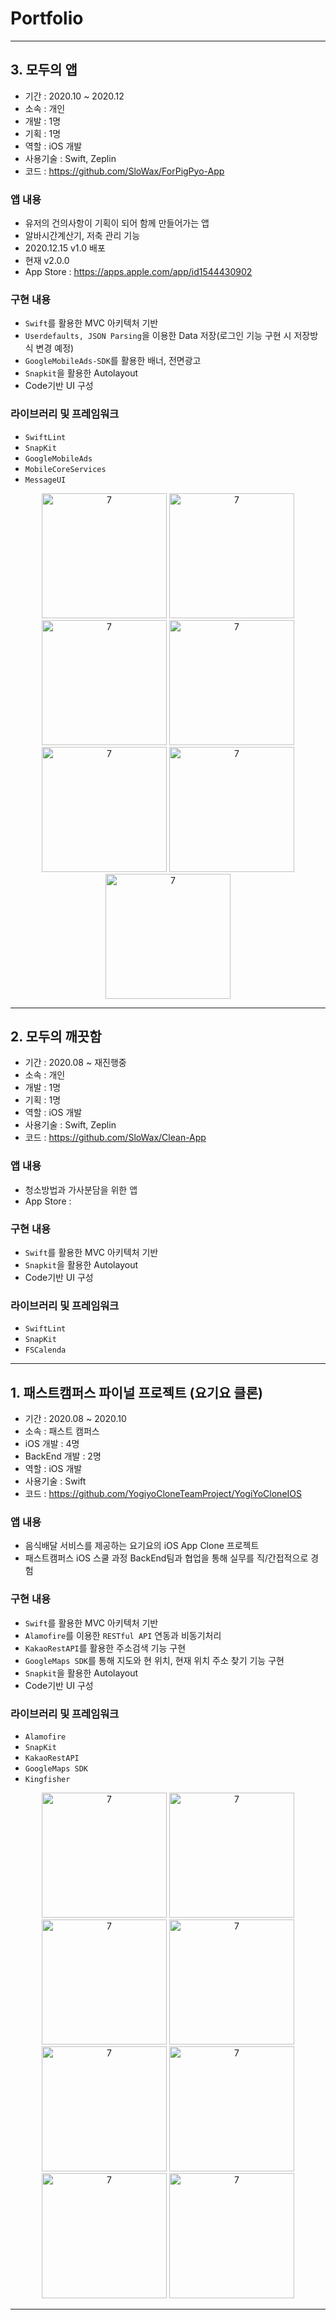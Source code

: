 # Portfolio

-----

## 3. 모두의 앱

- 기간 : 2020.10 ~ 2020.12
- 소속 : 개인
- 개발 : 1명
- 기획 : 1명 
- 역할 : iOS 개발
- 사용기술 : Swift, Zeplin
- 코드 : https://github.com/SloWax/ForPigPyo-App

### 앱 내용

- 유저의 건의사항이 기획이 되어 함께 만들어가는 앱
- 알바시간계산기, 저축 관리 기능
- 2020.12.15 v1.0 배포
- 현재 v2.0.0
- App Store : https://apps.apple.com/app/id1544430902

### 구현 내용

- `Swift`를 활용한 MVC 아키텍처 기반
- `Userdefaults, JSON Parsing`을 이용한 Data 저장(로그인 기능 구현 시 저장방식 변경 예정)
- `GoogleMobileAds-SDK`를 활용한 배너, 전면광고
- `Snapkit`을 활용한 Autolayout
- Code기반 UI 구성

### 라이브러리 및 프레임워크

- `SwiftLint`
- `SnapKit`
- `GoogleMobileAds`
- `MobileCoreServices`
- `MessageUI`

<p align="center">
<img width="200" alt="7" src="https://user-images.githubusercontent.com/62653558/105841107-79dd6980-6017-11eb-9af0-9f457b08ae38.gif">
<img width="200" alt="7" src="https://user-images.githubusercontent.com/62653558/105841123-7cd85a00-6017-11eb-941b-b5894566cb08.gif">
<img width="200" alt="7" src="https://user-images.githubusercontent.com/62653558/105841486-0851eb00-6018-11eb-8877-8fa6fff01eef.gif">
<img width="200" alt="7" src="https://user-images.githubusercontent.com/62653558/105841507-10aa2600-6018-11eb-89de-3fca51b0bd8d.gif">
<img width="200" alt="7" src="https://user-images.githubusercontent.com/62653558/105841513-130c8000-6018-11eb-9d8d-087d3130d05b.gif">
<img width="200" alt="7" src="https://user-images.githubusercontent.com/62653558/105841517-14d64380-6018-11eb-8e18-ff4b79215537.gif">
<img width="200" alt="7" src="https://user-images.githubusercontent.com/62653558/105841523-16a00700-6018-11eb-885f-7b78e5d51bc0.gif">
</p>

-----

## 2. 모두의 깨끗함

- 기간 : 2020.08 ~ 재진행중
- 소속 : 개인
- 개발 : 1명
- 기획 : 1명 
- 역할 : iOS 개발
- 사용기술 : Swift, Zeplin
- 코드 : https://github.com/SloWax/Clean-App

### 앱 내용

- 청소방법과 가사분담을 위한 앱
- App Store : 

### 구현 내용

- `Swift`를 활용한 MVC 아키텍처 기반
- `Snapkit`을 활용한 Autolayout
- Code기반 UI 구성

### 라이브러리 및 프레임워크

- `SwiftLint`
- `SnapKit`
- `FSCalenda`

<p align="center">
</p>

-----

## 1. 패스트캠퍼스 파이널 프로젝트 (요기요 클론)

- 기간 : 2020.08 ~ 2020.10
- 소속 : 패스트 캠퍼스
- iOS 개발 : 4명
- BackEnd 개발 : 2명 
- 역할 : iOS 개발
- 사용기술 : Swift
- 코드 : https://github.com/YogiyoCloneTeamProject/YogiYoCloneIOS

### 앱 내용

- 음식배달 서비스를 제공하는 요기요의 iOS App Clone 프로젝트
- 패스트캠퍼스 iOS 스쿨 과정 BackEnd팀과 협업을 통해 실무를 직/간접적으로 경험

### 구현 내용

- `Swift`를 활용한 MVC 아키텍처 기반
- `Alamofire`를 이용한 `RESTful API` 연동과 비동기처리
- `KakaoRestAPI`를 활용한 주소검색 기능 구현
- `GoogleMaps SDK`를 통해 지도와 현 위치, 현재 위치 주소 찾기 기능 구현
- `Snapkit`을 활용한 Autolayout
- Code기반 UI 구성

### 라이브러리 및 프레임워크

- `Alamofire`
- `SnapKit`
- `KakaoRestAPI`
- `GoogleMaps SDK`
- `Kingfisher`

<p align="center">
<img width="200" alt="7" src="https://user-images.githubusercontent.com/62653558/97778640-de755d80-1bbb-11eb-867a-83d38561a7ec.gif">
<img width="200" alt="7" src="https://user-images.githubusercontent.com/62653558/97778683-2a280700-1bbc-11eb-99ea-b39a1a0acf6e.gif">
<img width="200" alt="7" src="https://user-images.githubusercontent.com/62653558/97778808-192bc580-1bbd-11eb-87c5-c795d88da64d.gif">
<img width="200" alt="7" src="https://user-images.githubusercontent.com/62653558/97778845-6d36aa00-1bbd-11eb-8977-0c103bfd321c.gif">
<img width="200" alt="7" src="https://user-images.githubusercontent.com/62653558/97778848-732c8b00-1bbd-11eb-936a-43a1b783ddde.gif">
<img width="200" alt="7" src="https://user-images.githubusercontent.com/62653558/97778867-90615980-1bbd-11eb-8c96-260194a27c9d.gif">
<img width="200" alt="7" src="https://user-images.githubusercontent.com/62653558/97778869-96573a80-1bbd-11eb-8580-b5c50876e4f1.gif">
<img width="200" alt="7" src="https://user-images.githubusercontent.com/62653558/97778835-4d9f8180-1bbd-11eb-906e-cd285a17706e.gif">
</p>

-----